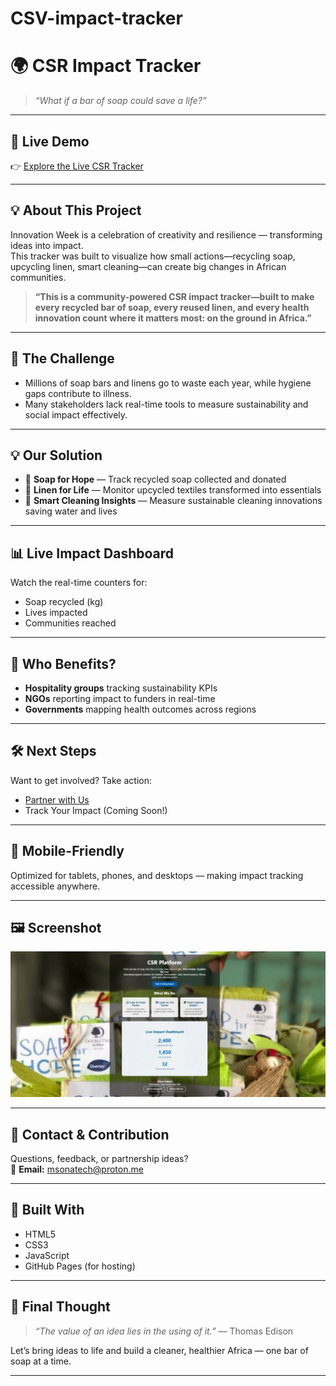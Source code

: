 # CSV-impact-tracker
# 🌍 CSR Impact Tracker

> *“What if a bar of soap could save a life?”*

---

## 🚀 Live Demo
👉 [Explore the Live CSR Tracker](https://msonmaire.github.io/CSV-impact-tracker/)

---

## 💡 About This Project

Innovation Week is a celebration of creativity and resilience — transforming ideas into impact.  
This tracker was built to visualize how small actions—recycling soap, upcycling linen, smart cleaning—can create big changes in African communities.

> **“This is a community-powered CSR impact tracker—built to make every recycled bar of soap, every reused linen, and every health innovation count where it matters most: on the ground in Africa.”**

---

## 🎯 The Challenge

- Millions of soap bars and linens go to waste each year, while hygiene gaps contribute to illness.
- Many stakeholders lack real-time tools to measure sustainability and social impact effectively.

---

## 💡 Our Solution

- 🧼 **Soap for Hope** — Track recycled soap collected and donated  
- 🧺 **Linen for Life** — Monitor upcycled textiles transformed into essentials  
- 🌿 **Smart Cleaning Insights** — Measure sustainable cleaning innovations saving water and lives

---

## 📊 Live Impact Dashboard

Watch the real-time counters for:

- Soap recycled (kg)  
- Lives impacted  
- Communities reached

---

## 🤝 Who Benefits?

- **Hospitality groups** tracking sustainability KPIs  
- **NGOs** reporting impact to funders in real-time  
- **Governments** mapping health outcomes across regions

---

## 🛠 Next Steps

Want to get involved? Take action:

- [Partner with Us](https://forms.gle/your-form-link)  
- Track Your Impact (Coming Soon!)

---

## 📱 Mobile-Friendly

Optimized for tablets, phones, and desktops — making impact tracking accessible anywhere.

---

## 🖼️ Screenshot

![Live Demo Screenshot](https://github.com/MsonMaire/CSV-impact-tracker/blob/main/Page_Screenshot.JPG)

---

## 📧 Contact & Contribution

Questions, feedback, or partnership ideas?  
📩 **Email:** msonatech@proton.me 

---

## 🔧 Built With

- HTML5  
- CSS3  
- JavaScript  
- GitHub Pages (for hosting)

---

## 💭 Final Thought

> *“The value of an idea lies in the using of it.”* — Thomas Edison

Let’s bring ideas to life and build a cleaner, healthier Africa — one bar of soap at a time.

---

